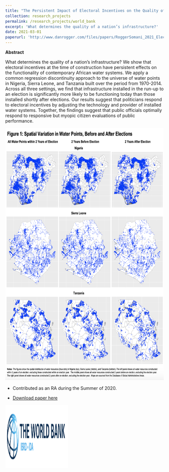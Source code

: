 ```yaml
---
title: "The Persistent Impact of Electoral Incentives on the Quality of Infrastructure - Rogger & Somani 💦"
collection: research_projects
permalink: /research_projects/world_bank
excerpt: 'What determines the quality of a nation’s infrastructure?'
date: 2021-03-01
paperurl: 'http://www.danrogger.com/files/papers/RoggerSomani_2021_Elections%20and%20Infrastructure.pdf'
---
```

**Abstract**

What determines the quality of a nation’s infrastructure? We show that electoral incentives at the time of construction have persistent effects on the functionality of contemporary African water systems. We apply a common regression discontinuity approach to the universe of water points in Nigeria, Sierra Leone, and Tanzania built over the period from 1970-2014. Across all three settings, we find that infrastructure installed in the run-up to an election is significantly more likely to be functioning today than those installed shortly after elections. Our results suggest that politicians respond to electoral incentives by adjusting the technology and provider of installed water systems. Together, the findings suggest that public officials optimally respond to responsive but myopic citizen evaluations of public performance.


<img src="/images/research_projects/world_bank.png" width="800" height="800" />


* Contributed as an RA during the Summer of 2020.


* [Download paper here](http://www.danrogger.com/files/papers/RoggerSomani_2021_Elections%20and%20Infrastructure.pdf)


<img src="/images/cv/wb.png" width="200" height="200" />
